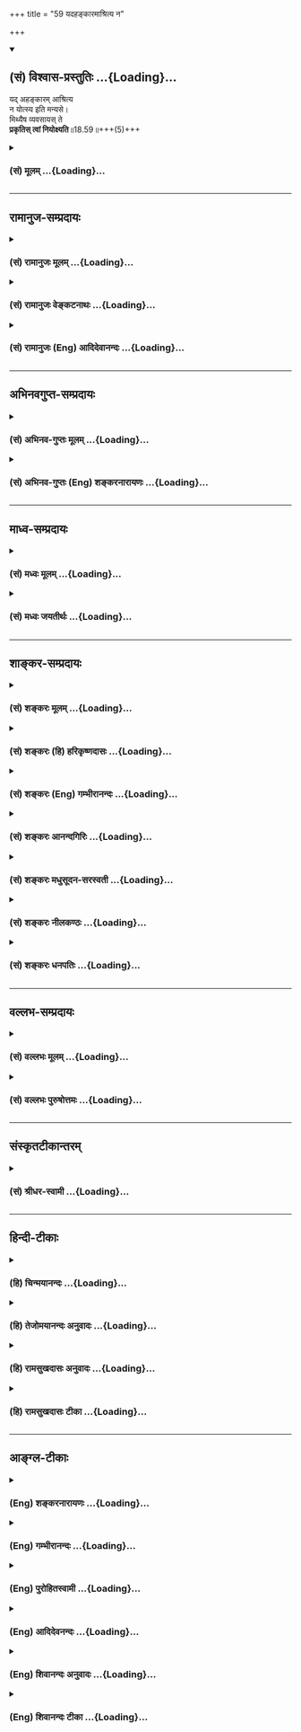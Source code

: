 +++
title = "59 यदहङ्कारमाश्रित्य न"

+++
<div class="js_include" newlevelforh1="2" title="(सं) विश्वास-प्रस्तुतिः" unfilled url="/purANam_vaiShNavam/mahAbhAratam/06-bhIShma-parva/03-bhagavad-gItA-parva/saMskRtam/vishvAsa-prastutiH/18_moxa-saMnyAsa-yogaH/59_yadahankAramAshri.md">
<details open><summary><h2>(सं) विश्वास-प्रस्तुतिः ...{Loading}...</h2></summary>

यद् अहङ्कारम् आश्रित्य  
न योत्स्य इति मन्यसे।  
मिथ्यैष व्यवसायस् ते  
**प्रकृतिस् त्वां नियोक्ष्यति**॥18.59॥+++(5)+++
</details>
</div>
<div class="js_include collapsed" newlevelforh1="3" title="(सं) मूलम्" unfilled url="/purANam_vaiShNavam/mahAbhAratam/06-bhIShma-parva/03-bhagavad-gItA-parva/saMskRtam/mUlam/18_moxa-saMnyAsa-yogaH/59_yadahankAramAshri.md">
<details><summary><h3>(सं) मूलम् ...{Loading}...</h3></summary>

यदहङ्कारमाश्रित्य न योत्स्य इति मन्यसे।  
मिथ्यैष व्यवसायस्ते प्रकृतिस्त्वां नियोक्ष्यति।।18.59।।
</details>
</div>


_________________
## रामानुज-सम्प्रदायः
<div class="js_include collapsed" newlevelforh1="3" title="(सं) रामानुजः मूलम्" unfilled url="/purANam_vaiShNavam/mahAbhAratam/06-bhIShma-parva/03-bhagavad-gItA-parva/saMskRtam/rAmAnujaH/mUlam/18_moxa-saMnyAsa-yogaH/59_yadahankAramAshri.md">
<details><summary><h3>(सं) रामानुजः मूलम् ...{Loading}...</h3></summary>

।।18.59।।**यद् अहंकारम्** आत्मनि हिताहितज्ञाने स्वातन्त्र्याभिमानम्
**आश्रित्य** मन्नियोगम् अनादृत्यन योत्स्ये **इति मन्यसे एष ते**
स्वातन्त्र्य**व्यवसायो मिथ्या** भविष्यति। यतः **प्रकृतिः त्वां** युद्धे
**नियोक्ष्यति** मत्स्वातन्त्र्योद्विग्नमनसं त्वाम् अज्ञं प्रकृतिः
नियोक्ष्यति। तद् उपपादयति --

</details>
</div>
<div class="js_include collapsed" newlevelforh1="3" title="(सं) रामानुजः वेङ्कटनाथः" unfilled url="/purANam_vaiShNavam/mahAbhAratam/06-bhIShma-parva/03-bhagavad-gItA-parva/saMskRtam/rAmAnujaH/venkaTanAthaH/18_moxa-saMnyAsa-yogaH/59_yadahankAramAshri.md">
<details><summary><h3>(सं) रामानुजः वेङ्कटनाथः ...{Loading}...</h3></summary>

  
  
।।18.59।। एवमश्रवणफलभूतयुद्धनिवृत्तेर्विनाशहेतुत्वमुक्तम् अथ
युद्धनिवृत्तेरेवाशक्यत्वमुच्यते; किञ्च भवतु कर्मयोगो मया कर्तव्यः
युद्धव्यतिरिक्तं किमपि कर्मयोगान्तरमुपाददानस्य मे विनाशो न
स्यादिति,शङ्कामपाकरोतियद्यहङ्कारं इति श्लोकेन। अहङ्कारं
युद्धनिवृत्त्यानुगुण्येन विशिनष्टिआत्मनि हिताहितेति।
अहङ्काराश्रयणफलमाहमन्नियोगमनादृत्येति। न श्रोष्यसि इत्यस्यैवायमर्थः। एषः
इत्यनेन परामृष्टमाह -- स्वातन्त्र्यव्यवसाय इति।
स्वातन्त्र्याभिमानगर्भस्तन्मूलो वा व्यवसायः स्वातन्त्र्यव्यवसायः।
तदुभयंमन्यसे इत्यनेन अहङ्कारमाश्रित्य इत्यनेन च सूचितम्।
प्रकृतिर्नियोक्ष्यतीत्ययुक्तम्; अचेतनत्वात्तस्याः; चेतनव्यापारत्वाच्च
नियोगस्येति शङ्कामुपालम्भाभिप्रायेण परिहरति -- मत्स्वातन्त्र्योद्विग्नं
त्वामिति। मदुक्तकरणे सर्वज्ञस्य मे सर्वं भरः स्यात् मन्नियोगातिक्रमे तु
मय्युदासीने प्रकृतिपरतन्त्रस्त्वमहितेष्वेव प्रवृत्स्यसीति भावः।  
  

</details>
</div>
<div class="js_include collapsed" newlevelforh1="3" title="(सं) रामानुजः (Eng) आदिदेवानन्दः" unfilled url="/purANam_vaiShNavam/mahAbhAratam/06-bhIShma-parva/03-bhagavad-gItA-parva/saMskRtam/rAmAnujaH/english/AdidevAnandaH/18_moxa-saMnyAsa-yogaH/59_yadahankAramAshri.md">
<details><summary><h3>(सं) रामानुजः (Eng) आदिदेवानन्दः ...{Loading}...</h3></summary>

18.59 If, in your 'self-conceit,' i.e., under a false sense of independence that you know what is good for you and what is not - if,
not heeding My ;nd, you think, 'I will not fight,' then this resolve based on your sense of independence will be in vain. For Nature will compel you to go against your resolve - you who are ignorant and who adversely react to my sovereignty. He elucidates the same:

</details>
</div>


_________________
## अभिनवगुप्त-सम्प्रदायः
<div class="js_include collapsed" newlevelforh1="3" title="(सं) अभिनव-गुप्तः मूलम्" unfilled url="/purANam_vaiShNavam/mahAbhAratam/06-bhIShma-parva/03-bhagavad-gItA-parva/saMskRtam/abhinava-guptaH/mUlam/18_moxa-saMnyAsa-yogaH/59_yadahankAramAshri.md">
<details><summary><h3>(सं) अभिनव-गुप्तः मूलम् ...{Loading}...</h3></summary>

।।18.41 -- 18.60।। एवमियता षण्णां प्रत्येकं त्रिस्वरूपत्वं धृत्यादीनां च
प्रतिपादितम्। तन्मध्यात् सात्त्विके राशौ वर्तमानो दैवीं संपदं प्राप्त इह
ज्ञाने योग्यः; त्वं च तथाविधः इत्यर्जुनः प्रोत्साहितः। अधुना तु इदमुच्यते
-- यदि तावदनया ज्ञानबुद्ध्या कर्मणि भवान् प्रवर्तते तदा
स्वधर्मप्रवृत्त्या विज्ञानपूततया च न कर्मसंबन्धस्तव। अथैतन्नानुमन्यसे;
तदवश्यं तव प्रवृत्त्या तावत् भाव्यम् जातेरेव तथाभावे स्थितत्वात्। यतः
सर्वः स्वभावनियतः +++(S;;N स्वस्वभावनियतः )+++ कुतश्चिद्दोषात्
तिरोहिततत्स्वभावः +++(S;;N -- हिततत्तत्स्वभावः )+++ कंचित्कालं भूत्वापि;
तत्तिरोधायकविगमे स्वभावं व्यक्त्यापन्नं लभत एव। तथाहि एवंविधो वर्णनां
स्वभावः। एवमवश्यंभाविन्यां प्रवृत्तौ ततः फलविभागिता भवेत्।। तदाह --
ब्राह्मणेत्यादि अवशोऽपि तत् इत्यन्तम्। ब्राह्मणादीनां
कर्मप्रविभागनिरूपणस्य स्वभावोऽश्यं नातिक्रामति,+++(S; ; N omit न and read
अतिक्रामति )+++ इति क्षत्रियस्वभावस्य भवतोऽनिच्छतोऽपि प्रकृतिः स्वभावाख्या
नियोक्तृताम् अव्यभिचारेण भजते। केवलं तया नियुक्तस्य पुण्यपापसंबन्धः। अतः
मदभिहितविज्ञानप्रमाणपुरःसरीकारेण कर्माण्यनुतिष्ठ। तथा सति बन्धो
निवर्त्स्यति। इत्यस्यार्थस्य परिकरघटनतात्पर्यं +++(S; ; N -- करबन्धघटन --
)+++ महावाक्यार्थस्य। अवान्तरवाक्यानां स्पष्टा ( ष्टोऽ ) र्थः। समासेन +++(S
omits समासेन )+++ ( श्लो. 50 ) संक्षेपेण। ज्ञानस्य; प्रागुक्तस्य। निष्ठां (
ष्ठा ) वाग्जालपरिहारेण निश्चितामाह। बुद्ध्या विशुद्धया इत्यादि सर्वमेतत्
व्याख्यातप्रायमिति न पुनरायस्यते,+++(N -- रारभ्यते )+++।

</details>
</div>
<div class="js_include collapsed" newlevelforh1="3" title="(सं) अभिनव-गुप्तः (Eng) शङ्करनारायणः" unfilled url="/purANam_vaiShNavam/mahAbhAratam/06-bhIShma-parva/03-bhagavad-gItA-parva/saMskRtam/abhinava-guptaH/english/shankaranArAyaNaH/18_moxa-saMnyAsa-yogaH/59_yadahankAramAshri.md">
<details><summary><h3>(सं) अभिनव-गुप्तः (Eng) शङ्करनारायणः ...{Loading}...</h3></summary>

18.59 See Comment under 18.60

</details>
</div>


_________________
## माध्व-सम्प्रदायः
<div class="js_include collapsed" newlevelforh1="3" title="(सं) मध्वः मूलम्" unfilled url="/purANam_vaiShNavam/mahAbhAratam/06-bhIShma-parva/03-bhagavad-gItA-parva/saMskRtam/madhvaH/mUlam/18_moxa-saMnyAsa-yogaH/59_yadahankAramAshri.md">
<details><summary><h3>(सं) मध्वः मूलम् ...{Loading}...</h3></summary>

।।18.59।। Sri Madhvacharya did not comment on this sloka.,

</details>
</div>
<div class="js_include collapsed" newlevelforh1="3" title="(सं) मध्वः जयतीर्थः" unfilled url="/purANam_vaiShNavam/mahAbhAratam/06-bhIShma-parva/03-bhagavad-gItA-parva/saMskRtam/madhvaH/jayatIrthaH/18_moxa-saMnyAsa-yogaH/59_yadahankAramAshri.md">
<details><summary><h3>(सं) मध्वः जयतीर्थः ...{Loading}...</h3></summary>

।।18.59।। Sri Jayatirtha did not comment on this sloka.  
  

</details>
</div>


_________________
## शाङ्कर-सम्प्रदायः
<div class="js_include collapsed" newlevelforh1="3" title="(सं) शङ्करः मूलम्" unfilled url="/purANam_vaiShNavam/mahAbhAratam/06-bhIShma-parva/03-bhagavad-gItA-parva/saMskRtam/shankaraH/mUlam/18_moxa-saMnyAsa-yogaH/59_yadahankAramAshri.md">
<details><summary><h3>(सं) शङ्करः मूलम् ...{Loading}...</h3></summary>

।।18.59।। --,यदि चेत् त्वम् **अहंकारम् आश्रित्य न योत्स्ये इति** न
युद्धं करिष्यामि इति **मन्यसे** चिन्तयसि निश्चयं करोषि; **मिथ्या एषः
व्यवसायः** निश्चयः **ते** तव यस्मात् **प्रकृतिः** क्षत्रियस्वभावः
**त्वां नियोक्ष्यति**।। यस्माच्च --,

</details>
</div>
<div class="js_include collapsed" newlevelforh1="3" title="(सं) शङ्करः (हि) हरिकृष्णदासः" unfilled url="/purANam_vaiShNavam/mahAbhAratam/06-bhIShma-parva/03-bhagavad-gItA-parva/saMskRtam/shankaraH/hindI/harikRShNadAsaH/18_moxa-saMnyAsa-yogaH/59_yadahankAramAshri.md">
<details><summary><h3>(सं) शङ्करः (हि) हरिकृष्णदासः ...{Loading}...</h3></summary>

।।18.59।। तुझे यह भी नहीं समझना चाहिये कि मैं स्वतन्त्र हूँ; दूसरेका कहना
क्यों करूँ --, जो तू अहंकारका आश्रय लेकर यह मान रहा है -- ऐसा निश्चय कर
रहा है कि मैं युद्ध नहीं करूँगा सो यह तेरा निश्चय मिथ्या है क्योंकि तेरी
प्रकृति -- तेरा क्षत्रियस्वभाव तुझे युद्धमें नियुक्त कर देगा।

</details>
</div>
<div class="js_include collapsed" newlevelforh1="3" title="(सं) शङ्करः (Eng) गम्भीरानन्दः" unfilled url="/purANam_vaiShNavam/mahAbhAratam/06-bhIShma-parva/03-bhagavad-gItA-parva/saMskRtam/shankaraH/english/gambhIrAnandaH/18_moxa-saMnyAsa-yogaH/59_yadahankAramAshri.md">
<details><summary><h3>(सं) शङ्करः (Eng) गम्भीरानन्दः ...{Loading}...</h3></summary>

18.59 Yat, that; manyase, you think, resolve; this-'na yotsye, I shall
not fight'; asritya, by relying; on ahankaram, egotism, mithya, vain; is
esah, this; vyava-sayah, determination; te, of yours; because prakrtih,
nature, your own nature of a Ksatriya; niyoksyati, will impell; ;tvam,
you!

</details>
</div>
<div class="js_include collapsed" newlevelforh1="3" title="(सं) शङ्करः आनन्दगिरिः" unfilled url="/purANam_vaiShNavam/mahAbhAratam/06-bhIShma-parva/03-bhagavad-gItA-parva/saMskRtam/shankaraH/AnandagiriH/18_moxa-saMnyAsa-yogaH/59_yadahankAramAshri.md">
<details><summary><h3>(सं) शङ्करः आनन्दगिरिः ...{Loading}...</h3></summary>

।।18.59।। स्वातन्त्र्ये सति भीतेरवकाशो नास्तीत्याशङ्क्याह -- **इदं
चेति।**

</details>
</div>
<div class="js_include collapsed" newlevelforh1="3" title="(सं) शङ्करः मधुसूदन-सरस्वती" unfilled url="/purANam_vaiShNavam/mahAbhAratam/06-bhIShma-parva/03-bhagavad-gItA-parva/saMskRtam/shankaraH/madhusUdana-sarasvatI/18_moxa-saMnyAsa-yogaH/59_yadahankAramAshri.md">
<details><summary><h3>(सं) शङ्करः मधुसूदन-सरस्वती ...{Loading}...</h3></summary>

।।18.59।। यदिति। त्वं चाहंकारं धार्मिकोऽहं क्रूरं कर्म न करिष्यामीति
मिथ्याभिमानमाश्रित्य न योत्स्ये युद्धं न करिष्यामीति मन्यसे यत् स मिथ्या
निष्फल एष व्यवसायो निश्चयस्ते तव। यस्मात्प्रकृतिः क्षत्रजात्यारम्भको
रजोगुणस्वभावस्त्वां नियोक्ष्यति प्रेरयिष्यति युद्धे।

</details>
</div>
<div class="js_include collapsed" newlevelforh1="3" title="(सं) शङ्करः नीलकण्ठः" unfilled url="/purANam_vaiShNavam/mahAbhAratam/06-bhIShma-parva/03-bhagavad-gItA-parva/saMskRtam/shankaraH/nIlakaNThaH/18_moxa-saMnyAsa-yogaH/59_yadahankAramAshri.md">
<details><summary><h3>(सं) शङ्करः नीलकण्ठः ...{Loading}...</h3></summary>

।।18.59।। स्वतन्त्रोऽहं त्वदुक्तं न करिष्यामीत्याशङ्क्याह -- **यदिति।**
यत् यदि अहंकारं गर्वमाश्रित्य न योत्स्ये युद्धं न करिष्ये इति मन्यसे एष
ते तव व्यवसायो निश्चयो मिथ्या। यतः प्रकृतिः क्षात्रस्वभावस्त्वां
नियोक्ष्यति। प्रकृतिं यान्ति भूतानि निग्रहः किं करिष्यति इति चोक्तम्।

</details>
</div>
<div class="js_include collapsed" newlevelforh1="3" title="(सं) शङ्करः धनपतिः" unfilled url="/purANam_vaiShNavam/mahAbhAratam/06-bhIShma-parva/03-bhagavad-gItA-parva/saMskRtam/shankaraH/dhanapatiH/18_moxa-saMnyAsa-yogaH/59_yadahankAramAshri.md">
<details><summary><h3>(सं) शङ्करः धनपतिः ...{Loading}...</h3></summary>

।।18.59।। स्वतन्त्रोऽहं परोक्तं न करिष्यामीति त्वया न मन्तव्यं
परतन्त्रत्वात्तवेत्याशयेनाह -- यदिति। यच्चैतत्त्वमहंकारं
मिथ्यभिमानमाश्रित्य न योत्स्ये युद्धं न करिष्यामीति मन्यसे निश्चयं करोषि
एष ते व्यवसायोऽहं स्वतन्त्रोऽनर्थहेतुभूतं युद्धं न करिष्यामीति निश्चयो
मिथ्या भ्रममूलको निष्फलं। यतः प्रकृतिः क्षत्रियस्वभावस्त्वां क्षत्रियं
नियोक्ष्यति बलात्कारेण युद्धे प्रेरयष्यति।

</details>
</div>


_________________
## वल्लभ-सम्प्रदायः
<div class="js_include collapsed" newlevelforh1="3" title="(सं) वल्लभः मूलम्" unfilled url="/purANam_vaiShNavam/mahAbhAratam/06-bhIShma-parva/03-bhagavad-gItA-parva/saMskRtam/vallabhaH/mUlam/18_moxa-saMnyAsa-yogaH/59_yadahankAramAshri.md">
<details><summary><h3>(सं) वल्लभः मूलम् ...{Loading}...</h3></summary>

।।18.59।। तथाहि यदिति। न योत्स्य इति मन्यसे। एष ते व्यवसायो मिथ्या व्यर्थ
एव। तदा मदाज्ञाकारी प्रकृतिर्बहिरङ्गा शक्तिर्गौणस्वभावरूपा त्वां
नियोक्ष्यत्येव।

</details>
</div>
<div class="js_include collapsed" newlevelforh1="3" title="(सं) वल्लभः पुरुषोत्तमः" unfilled url="/purANam_vaiShNavam/mahAbhAratam/06-bhIShma-parva/03-bhagavad-gItA-parva/saMskRtam/vallabhaH/puruShottamaH/18_moxa-saMnyAsa-yogaH/59_yadahankAramAshri.md">
<details><summary><h3>(सं) वल्लभः पुरुषोत्तमः ...{Loading}...</h3></summary>

  
  
।।18.59।। किञ्च -- यदहङ्कारमिति। यत् पूर्वोक्तं गुर्वादिहननाद्यधर्मरूपं
अहङ्कारं तदज्ञानमाश्रित्य मद्वाक्याश्रवणेन न योत्स्ये न युद्धं
करिष्यामीति मन्यसे अध्यवस्यसे; एष ते व्यवसायो निश्चयो मिथ्या; असद्रूपो
निष्फल इत्यर्थः। पराधीनत्वादित्याह -- प्रकृतिः मदधीना मदाज्ञाविमुखं
त्वां नियोक्ष्यति युद्धे प्रवर्त्तयिष्यतीत्यर्थः। अत्रायं भावः --
मदाज्ञाविमुखस्य प्राकृतत्वेन ज्ञाते प्रकृतिनियोज्यत्वं;
मदाज्ञाप्रवर्तमानस्य तदनियोज्यत्वम्।  
  

</details>
</div>


_________________
## संस्कृतटीकान्तरम्
<div class="js_include collapsed" newlevelforh1="3" title="(सं) श्रीधर-स्वामी" unfilled url="/purANam_vaiShNavam/mahAbhAratam/06-bhIShma-parva/03-bhagavad-gItA-parva/saMskRtam/shrIdhara-svAmI/18_moxa-saMnyAsa-yogaH/59_yadahankAramAshri.md">
<details><summary><h3>(सं) श्रीधर-स्वामी ...{Loading}...</h3></summary>

।।18.59।। कामं विनङ्क्ष्यामि नतु बन्धुभिर्युद्धं करिष्यामीति चेत्तत्राह
**-- यदिति।** मदुक्तमनादृत्य केवलमहंकारमवलम्ब्य युद्धं न करिष्यामीति
त्वं यन्मन्यसेऽध्यवस्यसि एष तेऽध्यवसायो मिथ्यैव; अस्वतन्त्रत्वात्तव।
तदेवाह -- प्रकृतिस्त्वां रजोगुणरूपेण,परिणता सती नियोक्ष्यति युद्धे
प्रवर्तयिष्यत्येव।

</details>
</div>


_________________
## हिन्दी-टीकाः
<div class="js_include collapsed" newlevelforh1="3" title="(हि) चिन्मयानन्दः" unfilled url="/purANam_vaiShNavam/mahAbhAratam/06-bhIShma-parva/03-bhagavad-gItA-parva/hindI/chinmayAnandaH/18_moxa-saMnyAsa-yogaH/59_yadahankAramAshri.md">
<details><summary><h3>(हि) चिन्मयानन्दः ...{Loading}...</h3></summary>

।।18.59।। सत्य के सामान्य कथन की ओर मनुष्य विशेष ध्यान नहीं देता। इस
कारण सत्य के उस ज्ञान को वह आत्मसात् नहीं कर पाता। परन्तु यदि उसी
सामान्य कथन को मनुष्य को अपने जीवन से सम्बन्धित अनुभवों में प्रयुक्त कर
दर्शाया जाये; तो वह उस ज्ञान को अर्जित कर आत्मसात् कर लेता है। वह ज्ञान
उसका अपना नित्य अनुभव बन जाता है। इसलिए; भगवान् श्रीकृष्ण पूर्वोक्त
दार्शनिक सिद्धांत को अर्जुन की तात्कालिक समस्या के सन्दर्भ में उसे
समझाना चाहते हैं। यदि अपने अभिमान के कारण अर्जुन यह सोचता है कि वह युद्ध
नहीं करेगा; तो उसका यह निश्चय व्यर्थ है उसका क्षत्रिय स्वभाव व्यक्त होने
के लिए सदैव अवसर की प्रतीक्षा करता रहेगा; और उपयुक्त अवसर पाकर वह अर्जुन
को कर्म करने को बाध्य किये बिना नहीं रहेगा। प्रकृति तुम्हें प्रवृत्त
करेगी। जिसने लवण भक्षण किया है; उसे शीघ्र ही प्यास लगेगी। युद्ध से
निवृत्त होने में अर्जुन जो मिथ्या तर्क प्रस्तुत करता है; वह वस्तुत
प्राप्त परिस्थितियों के साथ उसके द्वारा किये गये समझौते को ही दर्शाता
है। यदि अर्जुन तत्कालीन अस्थायी वैराग्य अथवा पलायन की भावना के कारण युद्ध
से विरत हो जाता है; तो भी प्राकृतिक नियमामुसार; कालान्तर में उसका स्वभाव
ही उसे कर्म करने के लिए बाध्य करेगा और उस समय संभव है कि उसे अपने स्वभाव
को व्यक्त करने के लिए उपयुक्त क्षेत्र न मिले; जिससे वह अपनी वासनाओं का
क्षय कर सके।

</details>
</div>
<div class="js_include collapsed" newlevelforh1="3" title="(हि) तेजोमयानन्दः अनुवादः" unfilled url="/purANam_vaiShNavam/mahAbhAratam/06-bhIShma-parva/03-bhagavad-gItA-parva/hindI/tejomayAnandaH/anuvAdaH/18_moxa-saMnyAsa-yogaH/59_yadahankAramAshri.md">
<details><summary><h3>(हि) तेजोमयानन्दः अनुवादः ...{Loading}...</h3></summary>

।।18.59।। और अहंकारवश तुम जो यह सोच रहे हो, "मैं युद्ध नहीं करूंगा", यह
तुम्हारा निश्चय मिथ्या है, (क्योंकि) प्रकृति (तुम्हारा स्वभाव) ही
तुम्हें (बलात् कर्म में) प्रवृत्त करेगी।।

</details>
</div>
<div class="js_include collapsed" newlevelforh1="3" title="(हि) रामसुखदासः अनुवादः" unfilled url="/purANam_vaiShNavam/mahAbhAratam/06-bhIShma-parva/03-bhagavad-gItA-parva/hindI/rAmasukhadAsaH/anuvAdaH/18_moxa-saMnyAsa-yogaH/59_yadahankAramAshri.md">
<details><summary><h3>(हि) रामसुखदासः अनुवादः ...{Loading}...</h3></summary>

।।18.59।। अहंकारका आश्रय लेकर तू जो ऐसा मान रहा है कि मैं युद्ध नहीं
करूँगा, तेरा यह निश्चय मिथ्या (झूठा) है; क्योंकि तेरी क्षात्र-प्रकृति
तेरेको युद्धमें लगा देगी।

</details>
</div>
<div class="js_include collapsed" newlevelforh1="3" title="(हि) रामसुखदासः टीका" unfilled url="/purANam_vaiShNavam/mahAbhAratam/06-bhIShma-parva/03-bhagavad-gItA-parva/hindI/rAmasukhadAsaH/TIkA/18_moxa-saMnyAsa-yogaH/59_yadahankAramAshri.md">
<details><summary><h3>(हि) रामसुखदासः टीका ...{Loading}...</h3></summary>

।।18.59।।***व्याख्या --***  **यदहंकारमाश्रित्य --** प्रकृतिसे ही
महत्तत्त्व और महत्तत्त्वसे अहंकार पैदा हुआ है। उस अहंकारका ही एक विकृत
अंश है -- मैं शरीर हूँ। इस विकृत अहंकारका आश्रय लेनेवाला पुरुष कभी भी
क्रियारहित नहीं हो सकता। कारण कि प्रकृति हरदम क्रियाशील है; बदलनेवाली
है; इसलिये उसके आश्रित रहनेवाला कोई भी मनुष्य कर्म किये बिना नहीं रह
सकता (गीता 3। 5)। जब मनुष्य अहंकारपूर्वक क्रियाशील प्रकृतिके वशमें हो
जाता है; तो फिर वह यह कैसे रह सकता है कि मैं अमक कर्म करूँगा और अमुक
कर्म नहीं करूँगा अर्थात् प्रकृतिके परवश हुआ मनुष्य करना और न करना -- इन
दोनोंसे छूटेगा नहीं। कारण कि प्रकृतिके परवश हुए मनुष्यका तो करना भी कर्म
है और न करना भी कर्म है। परन्तु जब मनुष्य प्रकृतिके परवश नहीं रहता; उससे
निर्लिप्त हो जाता है (जो कि इसका वास्तविक स्वरूप है); तो फिर उसके लिये
करना और न करना -- ऐसा कहना ही नहीं बनता। तात्पर्य यह है कि जो प्रकृतिके
साथ सम्बन्ध रखे और कर्म न करना चाहे; ऐसा उसके लिये सम्भव नहीं है। परन्तु
जिसने प्रकृतिसे सम्बन्धविच्छेद कर लिया है अथवा जो सर्वथा भगवान्के शरण हो
गया है; उसको कर्म करनेके लिये बाध्य नहीं होना पड़ता।  
  
**न योत्स्य इति मन्यसे --** दूसरे अध्यायमें अर्जुनने भगवान्के शरण होकर
शिक्षाकी प्रार्थना की -- **शिष्यस्तेऽहं शाधि मां त्वां प्रपन्नम्** (2।
7) और उसके बाद अर्जुनने साफसाफ कह दिया कि मैं युद्ध नहीं करूँगा -- **न
योत्स्ये** (2। 9)। यह बात भगवानको अच्छी नहीं लगी। भगवान् मनमें सोचते हैं
कि यह पहले तो मेरे शरण हो गया और फिर इसने मेरे कुछ कहे बिना ही अपनी
तरफसे साफसाफ कह दिया कि मैं युद्ध नहीं करूँगा; तो फिर यह मेरी शरणागति
कहाँ रही यह तो अहंकारकी शरणागति हो गयी कारण कि वास्तविक शरणागत होनेपर
मैं यह करूँगा; यह नहीं करूँगा ऐसा कहना ही नहीं बनता। भगवान्के शरणागत
होनेपर तो भगवान् जैसा करायेंगे; वैसा ही करना होगा। इसी बातको लेकर
भगवान्को हँसी आ गयी (2। 10)। परन्तु अर्जुनपर अत्यधिक कृपा और स्नेह
होनेके कारण भगवान्ने उपदेश देना आरम्भ कर दिया; नहीं तो भगवान् वहींपर यह
कह देते कि जैसा चाहता है; वैसा कर -- **यथेच्छसि तथा कुरु** (18। 63)
परन्तु अर्जुनकी यह बात कि मैं युद्ध नहीं करूँगा भगवान्के भीतर खटक गयी।
इसलिये भगवान्ने यहाँ अर्जुनके उन्हीं शब्दों -- **न योत्स्ये** का प्रयोग
करके यह कहा है कि तू अहंकारके ही शरण है; मेरे शरण नहीं। अगर तू मेरे शरण
हो गया होता तो युद्ध नहीं करूँगा ऐसा कहना बन ही नहीं सकता था। मेरे शरण
होता तो मैं क्या करूँगा और क्या नहीं करूँगा इसकी जिम्मेवारी मेरेपर होती।
इसके अलावा मेरे शरणागत होनेपर यह प्रकृति भी तुझे बाध्य नहीं कर पाती
(गीता 7। 14)। यह त्रिगुणमयी माया अर्थात् प्रकृति उसीको बाध्य करती है; जो
मेरे शरण नहीं हुआ है (गीता 7। 13) क्योंकि यह नियम है कि प्रकृतिके
प्रवाहमें पड़ा हुआ प्राणी प्रकृतिके गुणोंके द्वारा सदा ही परवश होता
है।  
  
यह एक बड़ी मार्मिक बात है कि मनुष्य जिन प्राकृत पदार्थोंको अपना मान लेते
हैं; उन पदार्थोंके सदा ही परवश (पराधीन) हो जाते हैं। वे वहम तो यह रखते
हैं कि हम इन पदार्थोंके मालिक हैं; पर हो जाते हैं उनके गुलाम परन्तु जिन
पदार्थोंको अपना नहीं मानते; उन पदार्थोंके परवश नहीं होते। इसलिये
मनुष्यको किसी भी प्राकृत पदार्थको अपना नहीं मानना चाहिये क्योंकि वे
वास्तवमें अपने हैं ही नहीं। अपने तो वास्तवमें केवल भगवान् ही हैं। उन
भगवान्को अपना माननेसे मनुष्यकी परवशता सदाके लिये समाप्त हो जाती है।
तात्पर्य यह हुआ कि मनुष्य पदार्थों और क्रियाओँको अपनी मान्यता है तो
सर्वथा परतन्त्र हो जाता है; और भगवान्को अपना मानता है और उनके अनन्य शरण
होता है तो सर्वथा स्वतन्त्र हो जाता है। प्रभुके शरणागत होनेपर परतन्त्रता
लेशमात्र भी नहीं रहती -- यह शरणागतिकी महिमा है। परन्तु जो प्रभुकी शरण न
लेकर अहंकारकी शरण लेते हैं; वे मौतके मार्ग(संसार)में बह जाते हैं --
**निवर्तन्ते मृत्युसंसारवर्त्मनि** (9। 3)। इसी बातकी चेतावनी देते हुए
भगवान् अर्जुनसे कह रहे हैं कि तू जो यह कहता है कि मैं युद्ध नहीं करूँगा;
तो तेरा यह कहना; तेरी यह हेकड़ी चलेगी नहीं। तुझे क्षात्रप्रकृतिके परवश
होकर युद्ध करना ही पड़ेगा।**मिथ्यैष व्यवसायस्ते --** व्यवसाय अर्थात्
निश्चय दो तरहका होता है -- वास्तविक और अवास्तविक। परमात्माके साथ अपना जो
नित्य सम्बन्ध है; उसका निश्चय करना तो वास्तविक है और प्रकृतिके साथ मिलकर
प्राकृत पदार्थोंका निश्चय करना अवास्तविक है। जो निश्चय परमात्माको लेकर
होता है; उसमें स्वयंकी प्रधानता रहती है; और जो निश्चय प्रकृतिको लेकर
होता है; उसमें अन्तःकरणकी प्रधानता रहती है। इसलिये भगवान् यहाँ अर्जुनसे
कहते हैं कि अहंकारका अर्थात् प्रकृतिका आश्रय लेकर तू जो यह कह रहा है कि
मैं युद्ध नहीं करूँगा; ऐसा तेरा (क्षात्रप्रकृतिके विरुद्ध) निश्चय
अवास्तविक अर्थात् मिथ्या है; झूठा है। आश्रय परमात्माका ही होना चाहिये;
प्रकृति और प्रकृतिके कार्य संसारका नहीं। यदि प्राणी यह निश्चय कर लेता है
कि मैं परमात्माका ही हूँ और मुझे केवल परमात्माकी तरफ ही चलना है; तो उसका
यह निश्चय वास्तविक अर्थात् सत्य है; नित्य है। इस निश्चयकी महिमा भगवान्ने
नवें अध्यायके तीसवें श्लोकमें की है कि अगर दुराचारीसेदुराचारी मनुष्य भी
अनन्यभावसे मेरा भजन करता है तो उसको दुराचारी नहीं मानना चाहिये प्रत्युत
साधु ही मानना चाहिये क्योंकि वह वास्तविक निश्चय कर चुका है कि,मैं
भगवान्का ही हूँ और भगवान्का ही भजन करूँगा।  
  
**प्रकृतिस्त्वां नियोक्ष्यति --** इन पदोंसे भगवान् कहते हैं कि तेरा
क्षात्रस्वभाव तुझे जबर्दस्ती युद्धमें लगा देगा। क्षत्रियका स्वभाव है --
शूरवीरता; युद्धमें पीठ न दिखाना (गीता 18। 43)। अतः धर्ममय युद्धका अवसर
सामने आनेपर तू युद्ध किये बिना रह नहीं सकेगा।  
  
***सम्बन्ध --***  पूर्वश्लोकमें भगवान्ने अर्जुनसे कहा कि प्रकृति तुझे
कर्ममें लगा देगी; अब आगेके श्लोकमें उसीका विवेचन करते हैं।

</details>
</div>


_________________
## आङ्ग्ल-टीकाः
<div class="js_include collapsed" newlevelforh1="3" title="(Eng) शङ्करनारायणः" unfilled url="/purANam_vaiShNavam/mahAbhAratam/06-bhIShma-parva/03-bhagavad-gItA-parva/english/shankaranArAyaNaH/18_moxa-saMnyAsa-yogaH/59_yadahankAramAshri.md">
<details><summary><h3>(Eng) शङ्करनारायणः ...{Loading}...</h3></summary>

18.59. In case, holding fast to the sense of ego, you think (decide) 'I shall not fight', that resolve of yours will be just useless. \[For\]
your own natural condition will incite you \[to fight\].

</details>
</div>
<div class="js_include collapsed" newlevelforh1="3" title="(Eng) गम्भीरानन्दः" unfilled url="/purANam_vaiShNavam/mahAbhAratam/06-bhIShma-parva/03-bhagavad-gItA-parva/english/gambhIrAnandaH/18_moxa-saMnyAsa-yogaH/59_yadahankAramAshri.md">
<details><summary><h3>(Eng) गम्भीरानन्दः ...{Loading}...</h3></summary>

18.59 That you think 'I shall not fight', by relying on egotism,-vain is this determination of yours. (Your) nature impel you!

</details>
</div>
<div class="js_include collapsed" newlevelforh1="3" title="(Eng) पुरोहितस्वामी" unfilled url="/purANam_vaiShNavam/mahAbhAratam/06-bhIShma-parva/03-bhagavad-gItA-parva/english/purohitasvAmI/18_moxa-saMnyAsa-yogaH/59_yadahankAramAshri.md">
<details><summary><h3>(Eng) पुरोहितस्वामी ...{Loading}...</h3></summary>

18.59 If thou in thy vanity thinkest of avoiding this fight, thy will shall not be fulfilled, for Nature herself will compel thee.

</details>
</div>
<div class="js_include collapsed" newlevelforh1="3" title="(Eng) आदिदेवनन्दः" unfilled url="/purANam_vaiShNavam/mahAbhAratam/06-bhIShma-parva/03-bhagavad-gItA-parva/english/AdidevanandaH/18_moxa-saMnyAsa-yogaH/59_yadahankAramAshri.md">
<details><summary><h3>(Eng) आदिदेवनन्दः ...{Loading}...</h3></summary>

18.59 If, in your self-conceit, you think, 'I will not fight,' your resolve is in vain. Nature will compel you.

</details>
</div>
<div class="js_include collapsed" newlevelforh1="3" title="(Eng) शिवानन्दः अनुवादः" unfilled url="/purANam_vaiShNavam/mahAbhAratam/06-bhIShma-parva/03-bhagavad-gItA-parva/english/shivAnandaH/anuvAdaH/18_moxa-saMnyAsa-yogaH/59_yadahankAramAshri.md">
<details><summary><h3>(Eng) शिवानन्दः अनुवादः ...{Loading}...</h3></summary>

18.59 If, filled with egoism, thou thinkest: "I will not fight", vain is this, thy resolve; Nature will compel thee.

</details>
</div>
<div class="js_include collapsed" newlevelforh1="3" title="(Eng) शिवानन्दः टीका" unfilled url="/purANam_vaiShNavam/mahAbhAratam/06-bhIShma-parva/03-bhagavad-gItA-parva/english/shivAnandaH/TIkA/18_moxa-saMnyAsa-yogaH/59_yadahankAramAshri.md">
<details><summary><h3>(Eng) शिवानन्दः टीका ...{Loading}...</h3></summary>

18.59 यत् if; अहङ्कारम् egoism; आश्रित्य having taken refuge in; न not;
योत्स्ये (I) will fight; इति thus; मन्यसे (thou) thinkest; मिथ्या vain;
एषः this; व्यवसायः resolve; ते thy; प्रकृतिः nature; त्वाम् thee;
नियोक्ष्यति will compel.Commentary This strong determination of thy mind will be rendered utterly futile by thy inner nature thy nature will constrain thee thy nature as a warrior will compel thee to fight. It is a mere illusion to say that thou art Arjuna; that these are thy relatives and that to kill them will be a sin.

</details>
</div>
